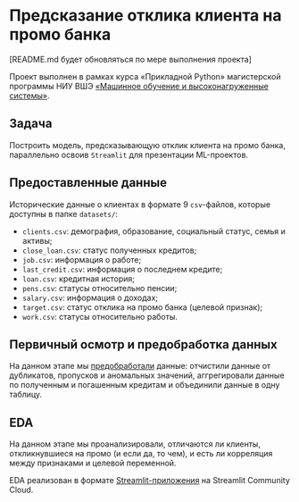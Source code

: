 # Предсказание отклика клиента на промо банка

[README.md будет обновляться по мере выполнения проекта]

Проект выполнен в рамках курса «Прикладной Python» магистерской программы НИУ ВШЭ 
[«Машинное обучение и высоконагруженные системы»](https://www.hse.ru/ma/mlds/).

## Задача

Построить модель, предсказывающую отклик клиента на промо банка, параллельно освоив `Streamlit` для презентации 
ML-проектов.

## Предоставленные данные

Исторические данные о клиентах в формате 9 `csv`-файлов, которые доступны в папке `datasets/`:

- `clients.csv`: демография, образование, социальный статус, семья и активы;
- `close_loan.csv`: статус полученных кредитов;
- `job.csv`: информация о работе;
- `last_credit.csv`: информация о последнем кредите; 
- `loan.csv`: кредитная история;  
- `pens.csv`: статусы относительно пенсии;
- `salary.csv`: информация о доходах;
- `target.csv`: статус отклика на промо банка (целевой признак);
- `work.csv`: статусы относительно работы.

## Первичный осмотр и предобработка данных

На данном этапе мы [предобработали](preprocessing.ipynb) данные: отчистили данные от дубликатов, пропусков и аномальных 
значений, аггрегировали данные по полученным и погашенным кредитам и объединили данные в одну таблицу.

## EDA

На данном этапе мы проанализировали, отличаются ли клиенты, откликнувшиеся на промо (и если да, то чем), и есть ли 
корреляция между признаками и целевой переменной.

EDA реализован в формате [Streamlit-приложения](https://bank-promo-response-prediction.streamlit.app/) на Streamlit 
Community Cloud.

